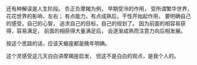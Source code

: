还有种解读是人生阶段。
负正负摩羯为例，
早期受冷的作用，
受所谓繁华世界，花花世界的影响、左右；
有点能力，有点成熟后，干性开始起作用，
要明确自己的感受，自己的心智，
追求自己的目标，自己的规划了。
因为前面的相容易获得，容易满足，
前面的相获得大量满足后，
会逐渐成熟而注意力向后相发展。

按这个思路的话，应该天蝎座都是晚年明确。

这个灵感受这几天白白讲摩羯座启发，
但这不是白白的观点，是我个人的。

